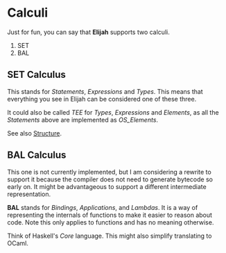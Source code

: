 # Calculi

Just for fun, you can say that **Elijah** supports two calculi.

1. SET
2. BAL

## SET Calculus

This stands for _Statements_, _Expressions_ and _Types_. This means that everything you see in Elijah can be considered one of these three.

It could also be called _TEE_ for _Types_, _Expressions_ and _Elements_, as all the _Statements_ above are implemented as _OS_Elements_.

See also [Structure](structure.md).

## BAL Calculus

This one is not currently implemented, but I am considering a rewrite to support it because the compiler does not need to generate bytecode so early on.  It might be advantageous to support a different intermediate representation. 

**BAL** stands for _Bindings_, _Applications_, and _Lambdas_.  It is a way of representing the internals of functions to make it easier to reason about code.  Note this only applies to functions and has no meaning otherwise.

Think of Haskell's _Core_ language. This might also simplify translating to OCaml.